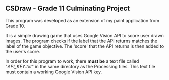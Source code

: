 CSDraw - Grade 11 Culminating Project
----
This program was developed as an extension of my paint application from Grade 10.

It is a simple drawing game that uses Google Vision API to score user drawn images. The program checks if the label that the API returns matches the label of the game objective. The 'score' that the API returns is then added to the user's score.

In order for this program to work, there **must be** a text file called "_API_KEY.txt_" in the same directory as the Processing files. This text file must contain a working Google Vision API key.

